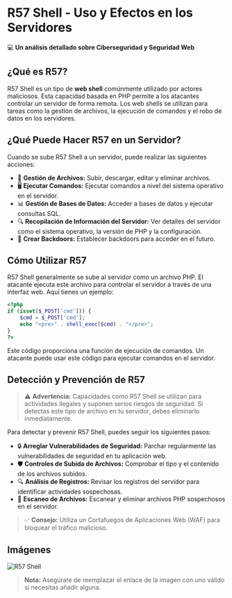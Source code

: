 # R57 Shell - Uso y Efectos en los Servidores

💻 **Un análisis detallado sobre Ciberseguridad y Seguridad Web**

## ¿Qué es R57?

R57 Shell es un tipo de **web shell** comúnmente utilizado por actores maliciosos. Esta capacidad basada en PHP permite a los atacantes controlar un servidor de forma remota. Los web shells se utilizan para tareas como la gestión de archivos, la ejecución de comandos y el robo de datos en los servidores.

## ¿Qué Puede Hacer R57 en un Servidor?

Cuando se sube R57 Shell a un servidor, puede realizar las siguientes acciones:

- 📂 **Gestión de Archivos:** Subir, descargar, editar y eliminar archivos.
- 🖥️ **Ejecutar Comandos:** Ejecutar comandos a nivel del sistema operativo en el servidor.
- 📊 **Gestión de Bases de Datos:** Acceder a bases de datos y ejecutar consultas SQL.
- 🔍 **Recopilación de Información del Servidor:** Ver detalles del servidor como el sistema operativo, la versión de PHP y la configuración.
- 🚪 **Crear Backdoors:** Establecer backdoors para acceder en el futuro.

## Cómo Utilizar R57

R57 Shell generalmente se sube al servidor como un archivo PHP. El atacante ejecuta este archivo para controlar el servidor a través de una interfaz web. Aquí tienes un ejemplo:

```php
<?php
if (isset($_POST['cmd'])) {
    $cmd = $_POST['cmd'];
    echo "<pre>" . shell_exec($cmd) . "</pre>";
}
?>
```

Este código proporciona una función de ejecución de comandos. Un atacante puede usar este código para ejecutar comandos en el servidor.

## Detección y Prevención de R57

> ⚠️ **Advertencia:** Capacidades como R57 Shell se utilizan para actividades ilegales y suponen serios riesgos de seguridad. Si detectas este tipo de archivo en tu servidor, debes eliminarlo inmediatamente.

Para detectar y prevenir R57 Shell, puedes seguir los siguientes pasos:

- 🔒 **Arreglar Vulnerabilidades de Seguridad:** Parchar regularmente las vulnerabilidades de seguridad en tu aplicación web.
- 🛡️ **Controles de Subida de Archivos:** Comprobar el tipo y el contenido de los archivos subidos.
- 🔍 **Análisis de Registros:** Revisar los registros del servidor para identificar actividades sospechosas.
- 🧹 **Escaneo de Archivos:** Escanear y eliminar archivos PHP sospechosos en el servidor.

> ✅ **Consejo:** Utiliza un Cortafuegos de Aplicaciones Web (WAF) para bloquear el tráfico malicioso.

## Imágenes

![R57 Shell](https://example.com/imagen.png) 

> **Nota:** Asegúrate de reemplazar el enlace de la imagen con uno válido si necesitas añadir alguna.


